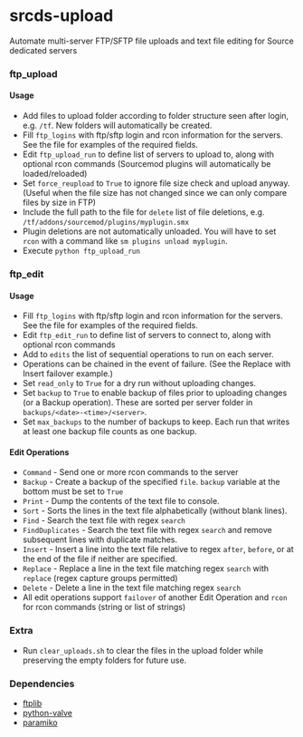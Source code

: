 # srcds-upload
Automate multi-server FTP/SFTP file uploads and text file editing for Source dedicated servers

### ftp_upload
#### Usage
* Add files to upload folder according to folder structure seen after login, e.g. `/tf`.  New folders will automatically be created.
* Fill `ftp_logins` with ftp/sftp login and rcon information for the servers.  See the file for examples of the required fields.
* Edit `ftp_upload_run` to define list of servers to upload to, along with optional rcon commands (Sourcemod plugins will automatically be loaded/reloaded)
* Set `force_reupload` to `True` to ignore file size check and upload anyway.  (Useful when the file size has not changed since we can only compare files by size in FTP)
* Include the full path to the file for `delete` list of file deletions, e.g. `/tf/addons/sourcemod/plugins/myplugin.smx`
* Plugin deletions are not automatically unloaded.  You will have to set `rcon` with a command like `sm plugins unload myplugin`.
* Execute `python ftp_upload_run`

### ftp_edit
#### Usage
* Fill `ftp_logins` with ftp/sftp login and rcon information for the servers.  See the file for examples of the required fields.
* Edit `ftp_edit_run` to define list of servers to connect to, along with optional rcon commands
* Add to `edits` the list of sequential operations to run on each server.
* Operations can be chained in the event of failure.  (See the Replace with Insert failover example.)
* Set `read_only` to `True` for a dry run without uploading changes.
* Set `backup` to `True` to enable backup of files prior to uploading changes (or a Backup operation).  These are sorted per server folder in `backups/<date>-<time>/<server>`.
* Set `max_backups` to the number of backups to keep.  Each run that writes at least one backup file counts as one backup.

#### Edit Operations
* `Command` - Send one or more rcon commands to the server
* `Backup` - Create a backup of the specified `file`.  `backup` variable at the bottom must be set to `True`
* `Print` - Dump the contents of the text file to console.
* `Sort` - Sorts the lines in the text file alphabetically (without blank lines).
* `Find` - Search the text file with regex `search`
* `FindDuplicates` - Search the text file with regex `search` and remove subsequent lines with duplicate matches.
* `Insert` - Insert a line into the text file relative to regex `after`, `before`, or at the end of the file if neither are specified.
* `Replace` - Replace a line in the text file matching regex `search` with `replace` (regex capture groups permitted)
* `Delete` - Delete a line in the text file matching regex `search`
* All edit operations support `failover` of another Edit Operation and `rcon` for rcon commands (string or list of strings)

### Extra
* Run `clear_uploads.sh` to clear the files in the upload folder while preserving the empty folders for future use.

### Dependencies
* [ftplib](https://docs.python.org/3/library/ftplib.html)
* [python-valve](https://github.com/serverstf/python-valve)
* [paramiko](https://github.com/paramiko/paramiko)
